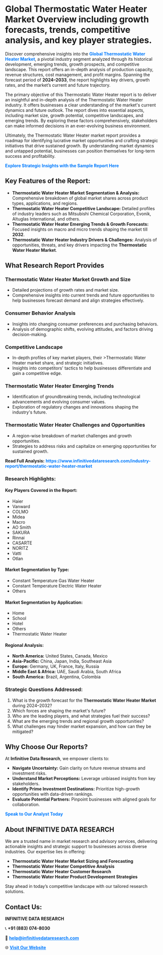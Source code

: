 <h1>Global Thermostatic Water Heater Market Overview including growth forecasts, trends, competitive analysis, and key player strategies.</h1>
<p>
Discover comprehensive insights into the 
<a href="https://www.infinitivedataresearch.com/industry-report/thermostatic-water-heater-market" rel="dofollow" style="color: #007BFF; text-decoration: none;"><strong>Global Thermostatic Water Heater Market</strong></a>, a pivotal industry segment analyzed through its historical development, emerging trends, growth prospects, and competitive landscape. This report offers an in-depth analysis of production capacity, revenue structures, cost management, and profit margins. Spanning the forecast period of <strong>2024–2033</strong>, the report highlights key drivers, growth rates, and the market’s current and future trajectory.
</p>
<p>
The primary objective of this Thermostatic Water Heater report is to deliver an insightful and in-depth analysis of the Thermostatic Water Heater industry. It offers businesses a clear understanding of the market's current dynamics and future outlook. The report dives into essential aspects, including market size, growth potential, competitive landscapes, and emerging trends. By exploring these factors comprehensively, stakeholders can make informed decisions in an ever-evolving business environment.
</p>
<p>
Ultimately, the Thermostatic Water Heater market report provides a roadmap for identifying lucrative market opportunities and crafting strategic initiatives that drive sustained growth. By understanding market dynamics and untapped potential, businesses can position themselves for long-term success and profitability.
</p>
<p>
<a href="https://www.infinitivedataresearch.com/request-sample/reportId=103794" style="color: #007BFF; text-decoration: none;"><strong>Explore Strategic Insights with the Sample Report Here</strong></a>
</p>

<h2>Key Features of the Report:</h2>
<ul>
<li><strong>Thermostatic Water Heater Market Segmentation & Analysis:</strong> Comprehensive breakdown of global market shares across product types, applications, and regions.</li>
<li><strong>Thermostatic Water Heater Competitive Landscape:</strong> Detailed profiles of industry leaders such as Mitsubishi Chemical Corporation, Evonik, Altuglas International, and others.</li>
<li><strong>Thermostatic Water Heater Emerging Trends & Growth Forecasts:</strong> Focused insights on macro and micro trends shaping the market till <strong>2032</strong>.</li>
<li><strong>Thermostatic Water Heater Industry Drivers & Challenges:</strong> Analysis of opportunities, threats, and key drivers impacting the <strong>Thermostatic Water Heater Market</strong>.</li>
</ul>

<h2>What Research Report Provides</h2>
<h3>Thermostatic Water Heater Market Growth and Size</h3>
<ul>
<li>Detailed projections of growth rates and market size.</li>
<li>Comprehensive insights into current trends and future opportunities to help businesses forecast demand and align strategies effectively.</li>
</ul>

<h3>Consumer Behavior Analysis</h3>
<ul>
<li>Insights into changing consumer preferences and purchasing behaviors.</li>
<li>Analysis of demographic shifts, evolving attitudes, and factors driving decision-making.</li>
</ul>

<h3>Competitive Landscape</h3>
<ul>
<li>In-depth profiles of key market players, their >Thermostatic Water Heater market share, and strategic initiatives.</li>
<li>Insights into competitors' tactics to help businesses differentiate and gain a competitive edge.</li>
</ul>

<h3>Thermostatic Water Heater Emerging Trends</h3>
<ul>
<li>Identification of groundbreaking trends, including technological advancements and evolving consumer values.</li>
<li>Exploration of regulatory changes and innovations shaping the industry's future.</li>
</ul>

<h3>Thermostatic Water Heater Challenges and Opportunities</h3>
<ul>
<li>A region-wise breakdown of market challenges and growth opportunities.</li>
<li>Strategies to address risks and capitalize on emerging opportunities for sustained growth.</li>
</ul>
<p><strong>Read Full Analysis:</strong> <a href="https://www.infinitivedataresearch.com/industry-report/thermostatic-water-heater-market" rel="dofollow" style="color: #007BFF; text-decoration: none;"><strong>https://www.infinitivedataresearch.com/industry-report/thermostatic-water-heater-market</strong></a></p>
<h3>Research Highlights:</h3>
<h4>Key Players Covered in the Report:</h4>
<ul><li>Haier</li><li>Vanward</li><li>COLMO</li><li>Midea</li><li>Macro</li><li>AO Smith</li><li>SAKURA</li><li>Rinnai</li><li>CASARTE</li><li>NORITZ</li><li>Vatti</li><li>Otlan</li></ul>
<h4>Market Segmentation by Type:</h4>
<ul><li>Constant Temperature Gas Water Heater</li><li>Constant Temperature Electric Water Heater</li><li>Others</li></ul>
<h4>Market Segmentation by Application:</h4>
<ul><li>Home</li><li>School</li><li>Hotel</li><li>Others</li><li>Thermostatic Water Heater</li></ul>

<h4>Regional Analysis:</h4>
<ul>
<li><strong>North America:</strong> United States, Canada, Mexico</li>
<li><strong>Asia-Pacific:</strong> China, Japan, India, Southeast Asia</li>
<li><strong>Europe:</strong> Germany, UK, France, Italy, Russia</li>
<li><strong>Middle East & Africa:</strong> UAE, Saudi Arabia, South Africa</li>
<li><strong>South America:</strong> Brazil, Argentina, Colombia</li>
</ul>

<h3>Strategic Questions Addressed:</h3>
<ol>
<li>What is the growth forecast for the <strong>Thermostatic Water Heater Market</strong> during 2024–2032?</li>
<li>Which forces are shaping the market's future?</li>
<li>Who are the leading players, and what strategies fuel their success?</li>
<li>What are the emerging trends and regional growth opportunities?</li>
<li>What challenges may hinder market expansion, and how can they be mitigated?</li>
</ol>

<h2>Why Choose Our Reports?</h2>
<p>At <strong>Infinitive Data Research</strong>, we empower clients to:</p>
<ul>
<li><strong>Navigate Uncertainty:</strong> Gain clarity on future revenue streams and investment risks.</li>
<li><strong>Understand Market Perceptions:</strong> Leverage unbiased insights from key stakeholders.</li>
<li><strong>Identify Prime Investment Destinations:</strong> Prioritize high-growth opportunities with data-driven rankings.</li>
<li><strong>Evaluate Potential Partners:</strong> Pinpoint businesses with aligned goals for collaboration.</li>
</ul>
<p><a href="https://www.infinitivedataresearch.com/industry-report/thermostatic-water-heater-market" rel="dofollow" style="color: #007BFF; text-decoration: none;"><strong>Speak to Our Analyst Today</strong></a></p>

<h2>About INFINITIVE DATA RESEARCH</h2>
<p>We are a trusted name in market research and advisory services, delivering actionable insights and strategic support to businesses across diverse industries. Our expertise lies in offering:</p>
<ul>
<li><strong>Thermostatic Water Heater Market Sizing and Forecasting</strong></li>
<li><strong>Thermostatic Water Heater Competitive Analysis</strong></li>
<li><strong>Thermostatic Water Heater Customer Research</strong></li>
<li><strong>Thermostatic Water Heater Product Development Strategies</strong></li>
</ul>
<p>Stay ahead in today’s competitive landscape with our tailored research solutions.</p>

<h2>Contact Us:</h2>
<p><strong>INFINITIVE DATA RESEARCH</strong></p>
<p>📞 <strong>+91 (883) 074-8030</strong></p>
<p>📧 <strong><a href="mailto:help@infinitivedataresearch.com" style="color: #007BFF;">help@infinitivedataresearch.com</a></strong></p>
<p>🌐 <strong><a href="https://www.infinitivedataresearch.com" rel="dofollow" style="color: #007BFF;">Visit Our Website</a></strong></p>